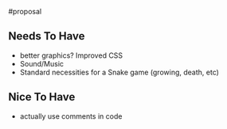 #proposal



## Needs To Have
- better graphics? Improved CSS
- Sound/Music
- Standard necessities for a Snake game (growing, death, etc)


## Nice To Have
- actually use comments in code
